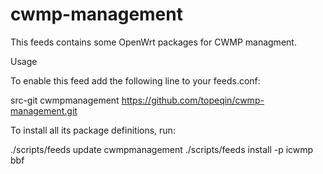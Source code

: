 # cwmp-management
This feeds contains some OpenWrt packages for CWMP managment. 

Usage

To enable this feed add the following line to your feeds.conf:

src-git cwmpmanagement https://github.com/topeqin/cwmp-management.git

To install all its package definitions, run:

./scripts/feeds update cwmpmanagement
./scripts/feeds install -p icwmp bbf

